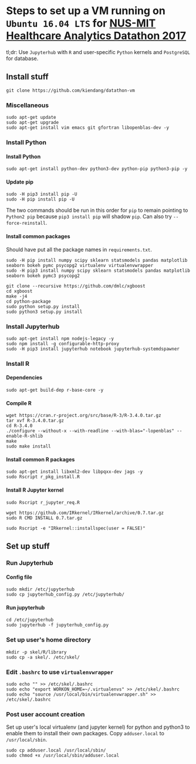 # Steps to set up a VM running on `Ubuntu 16.04 LTS` for  [NUS-MIT Healthcare Analytics Datathon 2017](http://www.nus-datathon.com/)  
tl;dr: Use `Jupyterhub` with `R` and user-specific `Python` kernels and `PostgreSQL` for database.

## Install stuff
```
git clone https://github.com/kiendang/datathon-vm
```

### Miscellaneous
```
sudo apt-get update
sudo apt-get upgrade
sudo apt-get install vim emacs git gfortran libopenblas-dev -y
```

### Install Python

#### Install Python
```
sudo apt-get install python-dev python3-dev python-pip python3-pip -y
```

#### Update pip
```
sudo -H pip3 install pip -U
sudo -H pip install pip -U
```
The two commands should be run in this order for `pip` to remain pointing to `Python2 pip` because `pip3 install pip` will shadow `pip`. Can also try `--force-reinstall`.


#### Install common packages
Should have put all the package names in `requirements.txt`.
```
sudo -H pip install numpy scipy sklearn statsmodels pandas matplotlib seaborn bokeh pymc psycopg2 virtualenv virtualenvwrapper
sudo -H pip3 install numpy scipy sklearn statsmodels pandas matplotlib seaborn bokeh pymc3 psycopg2
```

```
git clone --recursive https://github.com/dmlc/xgboost
cd xgboost
make -j4
cd python-package
sudo python setup.py install
sudo python3 setup.py install
```

### Install Jupyterhub
```
sudo apt-get install npm nodejs-legacy -y
sudo npm install -g configurable-http-proxy
sudo -H pip3 install jupyterhub notebook jupyterhub-systemdspawner
```

### Install R

#### Dependencies
```
sudo apt-get build-dep r-base-core -y
```

#### Compile R
```
wget https://cran.r-project.org/src/base/R-3/R-3.4.0.tar.gz
tar xvf R-3.4.0.tar.gz
cd R-3.4.0
./configure --without-x --with-readline --with-blas="-lopenblas" --enable-R-shlib
make
sudo make install
```

#### Install common R packages
```
sudo apt-get install libxml2-dev libpqxx-dev jags -y
sudo Rscript r_pkg_install.R
```
#### Install R Jupyter kernel
```
sudo Rscript r_jupyter_req.R
```

```
wget https://github.com/IRkernel/IRkernel/archive/0.7.tar.gz
sudo R CMD INSTALL 0.7.tar.gz
```

```
sudo Rscript -e "IRkernel::installspec(user = FALSE)"
```

## Set up stuff

### Run Jupyterhub

#### Config file
```
sudo mkdir /etc/jupyterhub
sudo cp jupyterhub_config.py /etc/jupyterhub/
```

#### Run jupyterhub
```
cd /etc/jupyterhub
sudo jupyterhub -f jupyterhub_config.py
```

### Set up user's home directory
```
mkdir -p skel/R/library
sudo cp -a skel/. /etc/skel/
```
### Edit `.bashrc` to use `virtualenvwrapper`
```
sudo echo "" >> /etc/skel/.bashrc
sudo echo "export WORKON_HOME=~/.virtualenvs" >> /etc/skel/.bashrc
sudo echo "source /usr/local/bin/virtualenvwrapper.sh" >> /etc/skel/.bashrc
```
### Post user account creation
Set up user's local virtualenv (and jupyter kernel) for python and python3 to enable them to install their own packages.
Copy `adduser.local` to `/usr/local/sbin`.
```
sudo cp adduser.local /usr/local/sbin/
sudo chmod +x /usr/local/sbin/adduser.local
```






















